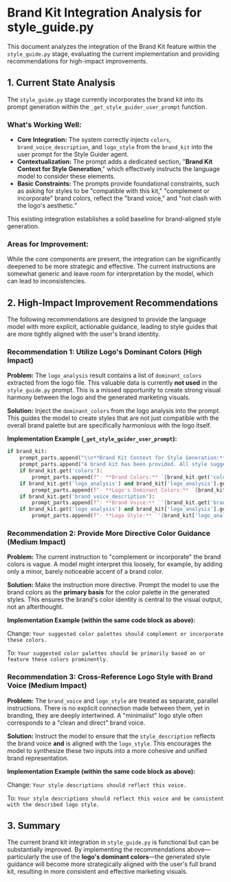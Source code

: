 # Brand Kit Integration Analysis for style_guide.py

This document analyzes the integration of the Brand Kit feature within the `style_guide.py` stage, evaluating the current implementation and providing recommendations for high-impact improvements.

## 1. Current State Analysis

The `style_guide.py` stage currently incorporates the brand kit into its prompt generation within the `_get_style_guider_user_prompt` function.

### What's Working Well:

*   **Core Integration:** The system correctly injects `colors`, `brand_voice_description`, and `logo_style` from the `brand_kit` into the user prompt for the Style Guider agent.
*   **Contextualization:** The prompt adds a dedicated section, "**Brand Kit Context for Style Generation**," which effectively instructs the language model to consider these elements.
*   **Basic Constraints:** The prompts provide foundational constraints, such as asking for styles to be "compatible with this kit," "complement or incorporate" brand colors, reflect the "brand voice," and "not clash with the logo's aesthetic."

This existing integration establishes a solid baseline for brand-aligned style generation.

### Areas for Improvement:

While the core components are present, the integration can be significantly deepened to be more strategic and effective. The current instructions are somewhat generic and leave room for interpretation by the model, which can lead to inconsistencies.

## 2. High-Impact Improvement Recommendations

The following recommendations are designed to provide the language model with more explicit, actionable guidance, leading to style guides that are more tightly aligned with the user's brand identity.

### Recommendation 1: Utilize Logo's Dominant Colors (High Impact)

**Problem:** The `logo_analysis` result contains a list of `dominant_colors` extracted from the logo file. This valuable data is currently **not used** in the `style_guide.py` prompt. This is a missed opportunity to create strong visual harmony between the logo and the generated marketing visuals.

**Solution:** Inject the `dominant_colors` from the logo analysis into the prompt. This guides the model to create styles that are not just compatible with the overall brand palette but are specifically harmonious with the logo itself.

**Implementation Example (`_get_style_guider_user_prompt`):**

```python
if brand_kit:
    prompt_parts.append("\\n**Brand Kit Context for Style Generation:**")
    prompt_parts.append("A brand kit has been provided. All style suggestions MUST be compatible with this kit.")
    if brand_kit.get('colors'):
        prompt_parts.append(f"- **Brand Colors:** `{brand_kit.get('colors')}`. Your suggested color palettes should primarily be based on or complement these colors.")
    if brand_kit.get('logo_analysis') and brand_kit['logo_analysis'].get('dominant_colors'):
        prompt_parts.append(f"- **Logo's Dominant Colors:** `{brand_kit['logo_analysis']['dominant_colors']}`. Ensure your style's color scheme is harmonious with the logo by incorporating or complementing these specific colors.")
    if brand_kit.get('brand_voice_description'):
        prompt_parts.append(f"- **Brand Voice:** `'{brand_kit.get('brand_voice_description')}'`. Your style descriptions should reflect this voice.")
    if brand_kit.get('logo_analysis') and brand_kit['logo_analysis'].get('logo_style'):
        prompt_parts.append(f"- **Logo Style:** `'{brand_kit['logo_analysis']['logo_style']}'`. Ensure your suggested styles do not clash with the logo's aesthetic and, where appropriate, take inspiration from it.")
```

### Recommendation 2: Provide More Directive Color Guidance (Medium Impact)

**Problem:** The current instruction to "complement or incorporate" the brand colors is vague. A model might interpret this loosely, for example, by adding only a minor, barely noticeable accent of a brand color.

**Solution:** Make the instruction more directive. Prompt the model to use the brand colors as the **primary basis** for the color palette in the generated styles. This ensures the brand's color identity is central to the visual output, not an afterthought.

**Implementation Example (within the same code block as above):**

Change:
`Your suggested color palettes should complement or incorporate these colors.`

To:
`Your suggested color palettes should be primarily based on or feature these colors prominently.`

### Recommendation 3: Cross-Reference Logo Style with Brand Voice (Medium Impact)

**Problem:** The `brand_voice` and `logo_style` are treated as separate, parallel instructions. There is no explicit connection made between them, yet in branding, they are deeply intertwined. A "minimalist" logo style often corresponds to a "clean and direct" brand voice.

**Solution:** Instruct the model to ensure that the `style_description` reflects the brand voice **and** is aligned with the `logo_style`. This encourages the model to synthesize these two inputs into a more cohesive and unified brand representation.

**Implementation Example (within the same code block as above):**

Change:
`Your style descriptions should reflect this voice.`

To:
`Your style descriptions should reflect this voice and be consistent with the described logo style.`

## 3. Summary

The current brand kit integration in `style_guide.py` is functional but can be substantially improved. By implementing the recommendations above—particularly the use of the **logo's dominant colors**—the generated style guidance will become more strategically aligned with the user's full brand kit, resulting in more consistent and effective marketing visuals. 
